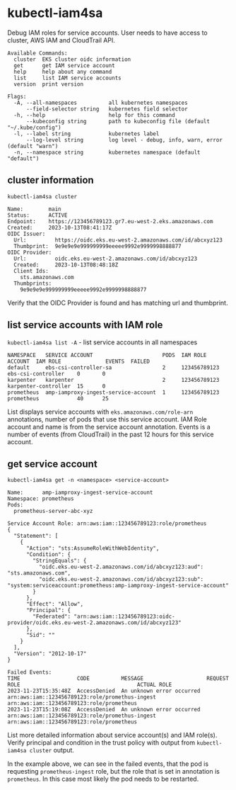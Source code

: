 # kubectl-iam4sa
Debug IAM roles for service accounts. User needs to have access to cluster, AWS IAM and CloudTrail API.

```shell
Available Commands:
  cluster  EKS cluster oidc information
  get      get IAM service account
  help     help about any command
  list     list IAM service accounts
  version  print version

Flags:
  -A, --all-namespaces          all kubernetes namespaces
      --field-selector string   kubernetes field selector
  -h, --help                    help for this command
      --kubeconfig string       path to kubeconfig file (default "~/.kube/config")
  -l, --label string            kubernetes label
      --log-level string        log level - debug, info, warn, error (default "warn")
  -n, --namespace string        kubernetes namespace (default "default")
```

## cluster information

`kubectl-iam4sa cluster`

```
Name:        main
Status:      ACTIVE
Endpoint:    https://123456789123.gr7.eu-west-2.eks.amazonaws.com
Created:     2023-10-13T08:41:17Z
OIDC Issuer:
  Url:         https://oidc.eks.eu-west-2.amazonaws.com/id/abcxyz123
  Thumbprint:  9e9e9e9e999999999eeeee9992e9999998888877
OIDC Provider:
  Url:         oidc.eks.eu-west-2.amazonaws.com/id/abcxyz123
  Created:     2023-10-13T08:48:18Z
  Client Ids:
    sts.amazonaws.com
  Thumbprints:
    9e9e9e9e999999999eeeee9992e9999998888877
```

Verify that the OIDC Provider is found and has matching url and thumbprint.

## list service accounts with IAM role

`kubectl-iam4sa list -A` - list service accounts in all namespaces
```
NAMESPACE   SERVICE ACCOUNT                      PODS  IAM ROLE ACCOUNT  IAM ROLE              EVENTS  FAILED
default     ebs-csi-controller-sa                2     123456789123      ebs-csi-controller    0       0
karpenter   karpenter                            2     123456789123      karpenter-controller  15      0
prometheus  amp-iamproxy-ingest-service-account  1     123456789123      prometheus            40      25
```
List displays service accounts with `eks.amazonaws.com/role-arn` annotations, number of pods that use this service
account. IAM Role account and name is from the service account annotation. Events is a number of events
(from CloudTrail) in the past 12 hours for this service account.

## get service account

`kubectl-iam4sa get -n <namespace> <service-account>`
```
Name:      amp-iamproxy-ingest-service-account
Namespace: prometheus
Pods:
  prometheus-server-abc-xyz

Service Account Role: arn:aws:iam::123456789123:role/prometheus
{
  "Statement": [
    {
      "Action": "sts:AssumeRoleWithWebIdentity",
      "Condition": {
        "StringEquals": {
          "oidc.eks.eu-west-2.amazonaws.com/id/abcxyz123:aud": "sts.amazonaws.com",
          "oidc.eks.eu-west-2.amazonaws.com/id/abcxyz123:sub": "system:serviceaccount:prometheus:amp-iamproxy-ingest-service-account"
        }
      },
      "Effect": "Allow",
      "Principal": {
        "Federated": "arn:aws:iam::123456789123:oidc-provider/oidc.eks.eu-west-2.amazonaws.com/id/abcxyz123"
      },
      "Sid": ""
    }
  ],
  "Version": "2012-10-17"
}

Failed Events:
TIME                  CODE          MESSAGE                    REQUEST ROLE                                     ACTUAL ROLE
2023-11-23T15:35:48Z  AccessDenied  An unknown error occurred  arn:aws:iam::123456789123:role/promethus-ingest  arn:aws:iam::123456789123:role/prometheus
2023-11-23T15:19:08Z  AccessDenied  An unknown error occurred  arn:aws:iam::123456789123:role/promethus-ingest  arn:aws:iam::123456789123:role/prometheus
```

List more detailed information about service account(s) and IAM role(s). Verify principal and condition in the trust
policy with output from `kubectl-iam4sa cluster` output.

In the example above, we can see in the failed events, that the pod is requesting `prometheus-ingest` role, but the role
that is set in annotation is `prometheus`. In this case most likely the pod needs to be restarted.
